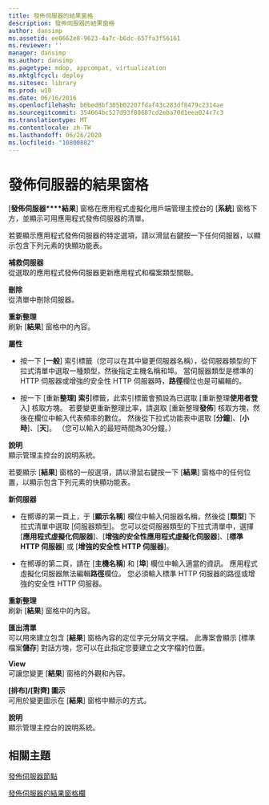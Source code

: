 ```yaml
---
title: 發佈伺服器的結果窗格
description: 發佈伺服器的結果窗格
author: dansimp
ms.assetid: ee0662e8-9623-4a7c-b6dc-657fa3f56161
ms.reviewer: ''
manager: dansimp
ms.author: dansimp
ms.pagetype: mdop, appcompat, virtualization
ms.mktglfcycl: deploy
ms.sitesec: library
ms.prod: w10
ms.date: 06/16/2016
ms.openlocfilehash: b6bed8bf305b02207fdaf43c283df8479c2314ae
ms.sourcegitcommit: 354664bc527d93f80687cd2eba70d1eea024c7c3
ms.translationtype: MT
ms.contentlocale: zh-TW
ms.lasthandoff: 06/26/2020
ms.locfileid: "10800882"
---
```

# 發佈伺服器的結果窗格


[**發佈伺服器****結果**] 窗格在應用程式虛擬化用戶端管理主控台的 [**系統**] 窗格下方，並顯示可用應用程式發佈伺服器的清單。

若要顯示應用程式發佈伺服器的特定選項，請以滑鼠右鍵按一下任何伺服器，以顯示包含下列元素的快顯功能表。

<a href="" id="refresh-server"></a>**補救伺服器**  
從選取的應用程式發佈伺服器更新應用程式和檔案類型關聯。

<a href="" id="delete"></a>**刪除**  
從清單中刪除伺服器。

<a href="" id="refresh"></a>**重新整理**  
刷新 [**結果**] 窗格中的內容。

<a href="" id="properties"></a>**屬性**  
-   按一下 [**一般**] 索引標籤（您可以在其中變更伺服器名稱），從伺服器類型的下拉式清單中選取一種類型，然後指定主機名稱和埠。 當伺服器類型是標準的 HTTP 伺服器或增強的安全性 HTTP 伺服器時，**路徑**欄位也是可編輯的。

-   按一下 [重新**整理] 索引**標籤，此索引標籤會預設為已選取 [重新整理**使用者登**入] 核取方塊。 若要變更重新整理比率，請選取 [重新整理**發佈**] 核取方塊，然後在欄位中輸入代表頻率的數位。 然後從下拉式功能表中選取 [**分鐘**]、[**小時**]、[**天**]。 （您可以輸入的最短時間為30分鐘。）

<a href="" id="help"></a>**說明**  
顯示管理主控台的說明系統。

若要顯示 [**結果**] 窗格的一般選項，請以滑鼠右鍵按一下 [**結果**] 窗格中的任何位置，以顯示包含下列元素的快顯功能表。

<a href="" id="new-server"></a>**新伺服器**  
-   在嚮導的第一頁上，于 [**顯示名稱**] 欄位中輸入伺服器名稱，然後從 [**類型**] 下拉式清單中選取 [伺服器類型]。 您可以從伺服器類型的下拉式清單中，選擇 [**應用程式虛擬化伺服器**]、[**增強的安全性應用程式虛擬化伺服器**]、[**標準 HTTP 伺服器**] 或 [**增強的安全性 HTTP 伺服器**]。

-   在嚮導的第二頁，請在 [**主機名稱**] 和 [**埠**] 欄位中輸入適當的資訊。 應用程式虛擬化伺服器無法編輯**路徑**欄位。 您必須輸入標準 HTTP 伺服器的路徑或增強的安全性 HTTP 伺服器。

<a href="" id="refresh"></a>**重新整理**  
刷新 [**結果**] 窗格中的內容。

<a href="" id="export-list"></a>**匯出清單**  
可以用來建立包含 [**結果**] 窗格內容的定位字元分隔文字檔。 此專案會顯示 [標準檔案**儲存**] 對話方塊，您可以在此指定您要建立之文字檔的位置。

<a href="" id="view"></a>**View**  
可讓您變更 [**結果**] 窗格的外觀和內容。

<a href="" id="arrange-line-up-icons"></a>**[排布]/[對齊] 圖示**  
可用於變更圖示在 [**結果**] 窗格中顯示的方式。

<a href="" id="help"></a>**說明**  
顯示管理主控台的說明系統。

## 相關主題


[發佈伺服器節點](publishing-servers-node.md)

[發佈伺服器的結果窗格欄](publishing-servers-results-pane-columns.md)

 

 





